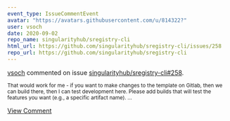 ```yaml
---
event_type: IssueCommentEvent
avatar: "https://avatars.githubusercontent.com/u/814322?"
user: vsoch
date: 2020-09-02
repo_name: singularityhub/sregistry-cli
html_url: https://github.com/singularityhub/sregistry-cli/issues/258
repo_url: https://github.com/singularityhub/sregistry-cli
---
```


<a href='https://github.com/vsoch' target='_blank'>vsoch</a> commented on issue <a href='https://github.com/singularityhub/sregistry-cli/issues/258' target='_blank'>singularityhub/sregistry-cli#258</a>.

<small>That would work for me - if you want to make changes to the template on Gitlab, then we can build there, then I can test development here. Please add builds that will test the features you want (e.g., a specific artifact name). ...</small>

<a href='https://github.com/singularityhub/sregistry-cli/issues/258' target='_blank'>View Comment</a>